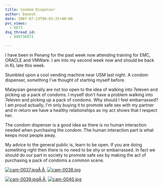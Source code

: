 ```yaml
---
title: Condom Dispenser
author: Danesh
date: 2007-07-23T06:03:25+00:00
pvc_views:
  - 6673
dsq_thread_id:
  - 889736973

---
```

I have been in Penang for the past week now attending training for EMC, ORACLE and VMWare. I am into my second week now and should be back in KL late this week.

Stumbled upon a cool vending machine near USM last night. A condom dispenser, something I've thought of starting myself before.

Malaysian generally are not too open to the idea of walking into 7eleven and picking up a pack of condoms. I myself don't have a problem walking into 7eleven and picking up a pack of condoms. Why should I feel embarrassed? I am proud actually, I'm only buying it to promote safe sex with my partner and in return we have a healthy relationships as my act shows that I respect her.

The condom dispenser is a good idea as there is no human interaction needed when purchasing the condom. The human interaction part is what keeps most people away.

My advice to the general public is, learn to be open. If you are doing something right then there is no need to be shy or embarrassed. In fact we should do our part in society to promote safe sex by making the act of purchasing a pack of condoms a common scene.

[![cam-0037.jpg][1]Ã‚Â ][2] [![cam-0038.jpg][3]][4]

[![cam-0039.jpg][5]Ã‚Â ][6] [![cam-0040.jpg][7]][8]

 [1]: /wp-content/uploads/2007/07/cam-0037.thumbnail.jpg
 [2]: /wp-content/uploads/2007/07/cam-0037.jpg "cam-0037.jpg"
 [3]: /wp-content/uploads/2007/07/cam-0038.thumbnail.jpg
 [4]: /wp-content/uploads/2007/07/cam-0038.jpg "cam-0038.jpg"
 [5]: /wp-content/uploads/2007/07/cam-0039.thumbnail.jpg
 [6]: /wp-content/uploads/2007/07/cam-0039.jpg "cam-0039.jpg"
 [7]: /wp-content/uploads/2007/07/cam-0040.thumbnail.jpg
 [8]: /wp-content/uploads/2007/07/cam-0040.jpg "cam-0040.jpg"